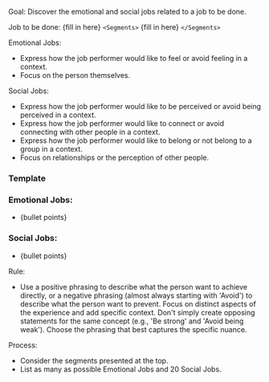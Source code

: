 Goal: Discover the emotional and social jobs related to a job to be done.

Job to be done: {fill in here}
`<Segments>`
{fill in here}
`</Segments>`

Emotional Jobs:
- Express how the job performer would like to feel or avoid feeling in a context.
- Focus on the person themselves.

Social Jobs:
- Express how the job performer would like to be perceived or avoid being perceived in a context.
- Express how the job performer would like to connect or avoid connecting with other people in a context.
- Express how the job performer would like to belong or not belong to a group in a context.
- Focus on relationships or the perception of other people.

### Template
### Emotional Jobs: 
  - {bullet points}
### Social Jobs:
  - {bullet points}

Rule: 
- Use a positive phrasing to describe what the person want to achieve directly, or a negative phrasing (almost always starting with 'Avoid') to describe what the person want to prevent. Focus on distinct aspects of the experience and add specific context. Don't simply create opposing statements for the same concept (e.g., 'Be strong' and 'Avoid being weak'). Choose the phrasing that best captures the specific nuance.

Process:
- Consider the segments presented at the top.
- List as many as possible Emotional Jobs and 20 Social Jobs.
